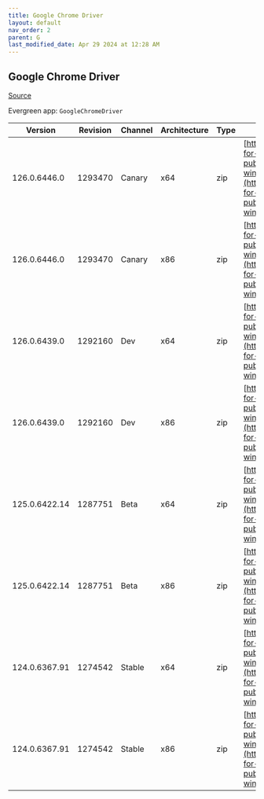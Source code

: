 ```yaml
---
title: Google Chrome Driver
layout: default
nav_order: 2
parent: G
last_modified_date: Apr 29 2024 at 12:28 AM
---
```


## Google Chrome Driver

[Source](https://cloud.google.com/chrome-enterprise/browser/download/)

Evergreen app: `GoogleChromeDriver`

| Version       | Revision | Channel | Architecture | Type | URI                                                                                                                                                                                                        |
| ------------- | -------- | ------- | ------------ | ---- | ---------------------------------------------------------------------------------------------------------------------------------------------------------------------------------------------------------- |
| 126.0.6446.0  | 1293470  | Canary  | x64          | zip  | [https://storage.googleapis.com/chrome-for-testing-public/126.0.6446.0/win64/chromedriver-win64.zip](https://storage.googleapis.com/chrome-for-testing-public/126.0.6446.0/win64/chromedriver-win64.zip)   |
| 126.0.6446.0  | 1293470  | Canary  | x86          | zip  | [https://storage.googleapis.com/chrome-for-testing-public/126.0.6446.0/win32/chromedriver-win32.zip](https://storage.googleapis.com/chrome-for-testing-public/126.0.6446.0/win32/chromedriver-win32.zip)   |
| 126.0.6439.0  | 1292160  | Dev     | x64          | zip  | [https://storage.googleapis.com/chrome-for-testing-public/126.0.6439.0/win64/chromedriver-win64.zip](https://storage.googleapis.com/chrome-for-testing-public/126.0.6439.0/win64/chromedriver-win64.zip)   |
| 126.0.6439.0  | 1292160  | Dev     | x86          | zip  | [https://storage.googleapis.com/chrome-for-testing-public/126.0.6439.0/win32/chromedriver-win32.zip](https://storage.googleapis.com/chrome-for-testing-public/126.0.6439.0/win32/chromedriver-win32.zip)   |
| 125.0.6422.14 | 1287751  | Beta    | x64          | zip  | [https://storage.googleapis.com/chrome-for-testing-public/125.0.6422.14/win64/chromedriver-win64.zip](https://storage.googleapis.com/chrome-for-testing-public/125.0.6422.14/win64/chromedriver-win64.zip) |
| 125.0.6422.14 | 1287751  | Beta    | x86          | zip  | [https://storage.googleapis.com/chrome-for-testing-public/125.0.6422.14/win32/chromedriver-win32.zip](https://storage.googleapis.com/chrome-for-testing-public/125.0.6422.14/win32/chromedriver-win32.zip) |
| 124.0.6367.91 | 1274542  | Stable  | x64          | zip  | [https://storage.googleapis.com/chrome-for-testing-public/124.0.6367.91/win64/chromedriver-win64.zip](https://storage.googleapis.com/chrome-for-testing-public/124.0.6367.91/win64/chromedriver-win64.zip) |
| 124.0.6367.91 | 1274542  | Stable  | x86          | zip  | [https://storage.googleapis.com/chrome-for-testing-public/124.0.6367.91/win32/chromedriver-win32.zip](https://storage.googleapis.com/chrome-for-testing-public/124.0.6367.91/win32/chromedriver-win32.zip) |
